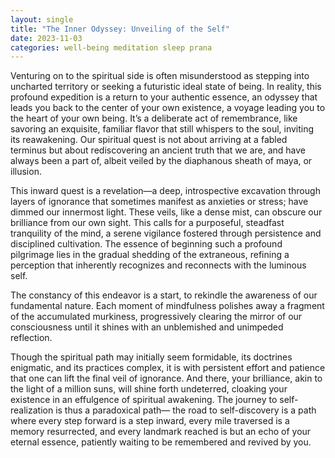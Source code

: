 ```yaml
---
layout: single
title: "The Inner Odyssey: Unveiling of the Self"
date: 2023-11-03
categories: well-being meditation sleep prana
---
```


Venturing on to the spiritual side is often misunderstood as stepping into uncharted territory or seeking a futuristic ideal state of being. In reality, this profound expedition is a return to your authentic essence, an odyssey that leads you back to the center of your own existence, a voyage leading you to the heart of your own being. It’s a deliberate act of remembrance, like savoring an exquisite, familiar flavor that still whispers to the soul, inviting its reawakening. Our spiritual quest is not about arriving at a fabled terminus but about rediscovering an ancient truth that we are, and have always been a part of, albeit veiled by the diaphanous sheath of maya, or illusion.

This inward quest is a revelation—a deep, introspective excavation through layers of ignorance that sometimes manifest as anxieties or stress; have dimmed our innermost light. These veils, like a dense mist, can obscure our brilliance from our own sight. This calls for a purposeful, steadfast tranquility of the mind, a serene vigilance fostered through persistence and disciplined cultivation. The essence of beginning such a profound pilgrimage lies in the gradual shedding of the extraneous, refining a perception that inherently recognizes and reconnects with the luminous self.

The constancy of this endeavor is a start, to rekindle the awareness of our fundamental nature. Each moment of mindfulness polishes away a fragment of the accumulated murkiness, progressively clearing the mirror of our consciousness until it shines with an unblemished and unimpeded reflection.

Though the spiritual path may initially seem formidable, its doctrines enigmatic, and its practices complex, it is with persistent effort and patience that one can lift the final veil of ignorance. And there, your brilliance, akin to the light of a million suns, will shine forth undeterred, cloaking your existence in an effulgence of spiritual awakening. The journey to self-realization is thus a paradoxical path— the road to self-discovery is a path where every step forward is a step inward, every mile traversed is a memory resurrected, and every landmark reached is but an echo of your eternal essence, patiently waiting to be remembered and revived by you.

